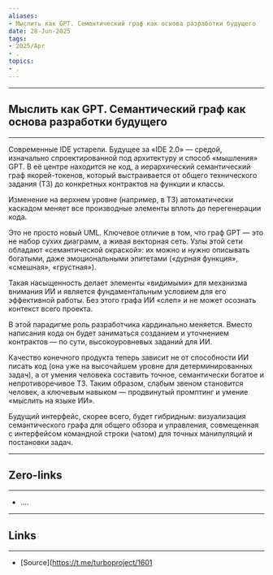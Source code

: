 ```yaml
---
aliases: 
- Мыслить как GPT. Семантический граф как основа разработки будущего 
date: 28-Jun-2025
tags:
- 2025/Apr
- .
topics:
- .
---
```

-----
##  Мыслить как GPT. Семантический граф как основа разработки будущего 
-----
Современные IDE устарели. Будущее за «IDE 2.0» — средой, изначально спроектированной под архитектуру и способ «мышления» GPT. В её центре находится не код, а иерархический семантический граф якорей-токенов, который выстраивается от общего технического задания (ТЗ) до конкретных контрактов на функции и классы. 

Изменение на верхнем уровне (например, в ТЗ) автоматически каскадом меняет все производные элементы вплоть до перегенерации кода.

Это не просто новый UML. Ключевое отличие в том, что граф GPT — это не набор сухих диаграмм, а живая векторная сеть. Узлы этой сети обладают «семантической окраской»: их можно и нужно описывать богатыми, даже эмоциональными эпитетами («дурная функция», «смешная», «грустная»). 

Такая насыщенность делает элементы «видимыми» для механизма внимания ИИ и является фундаментальным условием для его эффективной работы. Без этого графа ИИ «слеп» и не может осознать контекст всего проекта.

В этой парадигме роль разработчика кардинально меняется. Вместо написания кода он будет заниматься созданием и уточнением контрактов — по сути, высокоуровневых заданий для ИИ. 

Качество конечного продукта теперь зависит не от способности ИИ писать код (она уже на высочайшем уровне для детерминированных задач), а от умения человека составить точное, семантически богатое и непротиворечивое ТЗ. Таким образом, слабым звеном становится человек, а ключевым навыком — продвинутый промптинг и умение «мыслить на языке ИИ».

Будущий интерфейс, скорее всего, будет гибридным: визуализация семантического графа для общего обзора и управления, совмещенная с интерфейсом командной строки (чатом) для точных манипуляций и постановки задач.

---
## Zero-links
---
- ....

---
## Links
---
- [Source](https://t.me/turboproject/1601